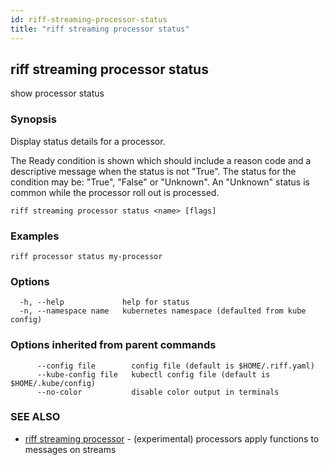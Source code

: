 ```yaml
---
id: riff-streaming-processor-status
title: "riff streaming processor status"
---
```

## riff streaming processor status

show processor status

### Synopsis

Display status details for a processor.

The Ready condition is shown which should include a reason code and a
descriptive message when the status is not "True". The status for the condition
may be: "True", "False" or "Unknown". An "Unknown" status is common while the
processor roll out is processed.

```
riff streaming processor status <name> [flags]
```

### Examples

```
riff processor status my-processor
```

### Options

```
  -h, --help             help for status
  -n, --namespace name   kubernetes namespace (defaulted from kube config)
```

### Options inherited from parent commands

```
      --config file        config file (default is $HOME/.riff.yaml)
      --kube-config file   kubectl config file (default is $HOME/.kube/config)
      --no-color           disable color output in terminals
```

### SEE ALSO

* [riff streaming processor](riff_streaming_processor.md)	 - (experimental) processors apply functions to messages on streams

